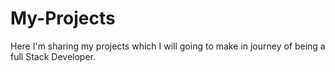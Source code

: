 # My-Projects
Here I'm sharing my projects which I will going to make in journey of being a full Stack Developer.
